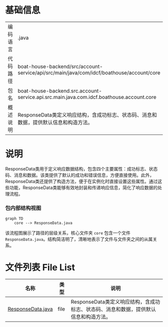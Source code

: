 # 基础信息

|      |      |
|------|------|
| 编码语言 | .java |
| 代码路径 | boat-house-backend/src/account-service/api/src/main/java/com/idcf/boathouse/account/core |
| 包名 | boat-house-backend.src.account-service.api.src.main.java.com.idcf.boathouse.account.core |
| 概述说明 | ResponseData类定义响应结构，含成功标志、状态码、消息和数据，提供默认信息和构造方法。 |

# 说明

ResponseData类用于定义响应数据结构，包含四个主要属性：成功标志、状态码、消息和数据。该类提供了默认的成功和错误信息，方便直接使用。此外，ResponseData类还提供了构造方法，便于在实例化时直接设置这些属性。通过这些功能，ResponseData类能够有效地封装和传递响应信息，简化了响应数据的处理流程。


### 包内部结构视图

```mermaid
graph TD
    core --> ResponseData.java
```

该流程图展示了路径的层级关系，核心文件夹 `core` 包含一个文件 `ResponseData.java`。结构简洁明了，清晰地表示了文件与文件夹之间的从属关系。

# 文件列表 File List

| 名称   | 类型  | 说明 |
|-------|------|-------------|
| [ResponseData.java](ResponseData.md) | file | ResponseData类定义响应结构，含成功标志、状态码、消息和数据，提供默认信息和构造方法。 |


